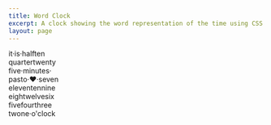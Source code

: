 ```yaml
---
title: Word Clock
excerpt: A clock showing the word representation of the time using CSS and JavaScript.
layout: page
---
```

<div id="clock">
  <span class="it">it</span>·<span class="is">is</span>·<span class="half">h<span class="quarter">a</span>lf</span><span class="10from">ten</span><br /> <span class="quarter">quarter</span><span class="20from 25from">twenty</span><br /> <span class="25from 5from">five</span>·<span class="minutes">minutes</span>·<br /> <span class="half past">pas<span class="to">t</span></span><span class="to">o</span>·<span id="sec">♥</span>·<span class="7">seven</span><br /> <span class="11">eleven</span><span class="10">ten</span><span class="9">nine</span><br /> <span class="8">eigh<span class="12">t</span></span><span class="12">welve</span><span class="6">six</span><br /> <span class="5">five</span><span class="4">four</span><span class="3">three</span><br /> <span class="2">tw<span class="1">o</span></span><span class="1">ne</span>·<span class="oclock">o'clock</span>
</div>
<link rel="stylesheet" type="text/css" href="/files/2009/11/word-clock.css" />

